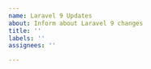 ```yaml
---
name: Laravel 9 Updates
about: Inform about Laravel 9 changes
title: ''
labels: ''
assignees: ''

---
```

